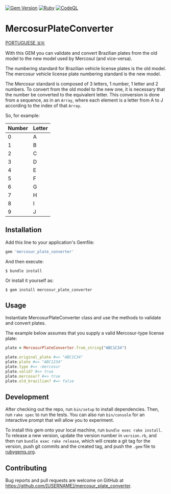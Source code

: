 [![Gem Version](https://badge.fury.io/rb/mercosur_plate_converter.svg)](https://badge.fury.io/rb/mercosur_plate_converter)
[![Ruby](https://github.com/rlvendramini/mercosur_plate_converter/actions/workflows/ruby.yml/badge.svg)](https://github.com/rlvendramini/mercosur_plate_converter/actions/workflows/ruby.yml)
[![CodeQL](https://github.com/rlvendramini/mercosur_plate_converter/actions/workflows/codeql.yml/badge.svg)](https://github.com/rlvendramini/mercosur_plate_converter/actions/workflows/codeql.yml)

# MercosurPlateConverter

[PORTUGUESE 🇧🇷](README.md)

With this GEM you can validate and convert Brazilian plates from the old model to the new model used by Mercosul (and vice-versa).

The numbering standard for Brazilian vehicle license plates is the old model.
The mercosur vehicle license plate numbering standard is the new model.

The Mercosur standard is composed of 3 letters, 1 number, 1 letter and 2 numbers.
To convert from the old model to the new one, it is necessary that the number be converted to the equivalent letter.
This conversion is done from a sequence, as in an `Array`, where each element is a letter from A to J according to the index of that `Array`.

So, for example:

|Number|Letter|
|-----|------|
|0|A|
|1|B|
|2|C|
|3|D|
|4|E|
|5|F|
|6|G|
|7|H|
|8|I|
|9|J|

## Installation

Add this line to your application's Gemfile:

```ruby
gem 'mercosur_plate_converter'
```

And then execute:

    $ bundle install

Or install it yourself as:

    $ gem install mercosur_plate_converter

## Usage

Instantiate MercosurPlateConverter class and use the methods to validate and convert plates.

The example below assumes that you supply a valid Mercosur-type license plate:

```ruby
plate = MercosurPlateConverter.from_string("ABC1C34")

plate.original_plate #=> "ABC1C34"
plate.plate #=> "ABC1234"
plate.type #=> :mercosur
plate.valid? #=> true
plate.mercosur? #=> true
plate.old_brazilian? #=> false
```

## Development

After checking out the repo, run `bin/setup` to install dependencies. Then, run `rake spec` to run the tests. You can also run `bin/console` for an interactive prompt that will allow you to experiment.

To install this gem onto your local machine, run `bundle exec rake install`. To release a new version, update the version number in `version.rb`, and then run `bundle exec rake release`, which will create a git tag for the version, push git commits and the created tag, and push the `.gem` file to [rubygems.org](https://rubygems.org).

## Contributing

Bug reports and pull requests are welcome on GitHub at https://github.com/[USERNAME]/mercosur_plate_converter.
